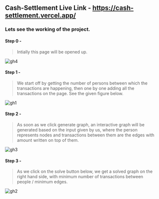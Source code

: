 ## Cash-Settlement Live Link - https://cash-settlement.vercel.app/

### Lets see the working of the project. 

#### Step 0 - 
>Intially this page will be opened up.


![gh4](https://user-images.githubusercontent.com/54285087/210617941-ed5a00a6-62de-41c5-b8f2-d2ac4bd39ded.png)



#### Step 1 - 
>We start off by getting the number of persons between which the transactions are happening, then one by one adding all the transactions on the page. See the given figure below.


![gh1](https://user-images.githubusercontent.com/54285087/210617646-d1789f2a-117f-4719-a913-a6731b1635ea.png)



#### Step 2 - 
> As soon as we click generate graph, an interactive graph will be generated based on the input given by us, where the person represents nodes and transactions between them are the edges with amount written on top of them.


![gh3](https://user-images.githubusercontent.com/54285087/210618559-2c024293-2148-47df-b869-5896633b5a34.png)



#### Step 3 - 
> As we click on the solve button below, we get a solved graph on the right hand side, with minimum number of transactions between people / minimum edges.


![gh2](https://user-images.githubusercontent.com/54285087/210619050-e0909c42-13fc-4d5a-a2b3-d66677efa732.png)

